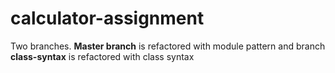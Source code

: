 # calculator-assignment

Two branches. **Master branch** is refactored with module pattern and branch **class-syntax** is refactored with class syntax
